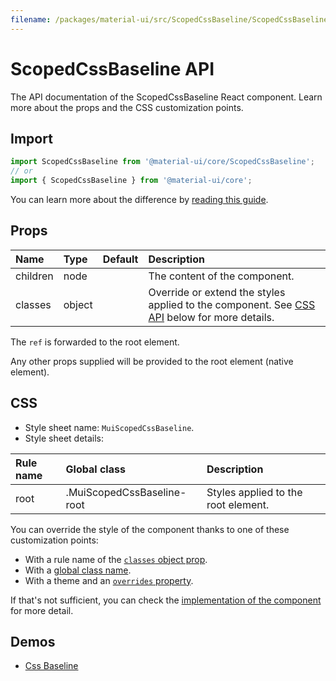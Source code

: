 ```yaml
---
filename: /packages/material-ui/src/ScopedCssBaseline/ScopedCssBaseline.js
---
```


<!--- This documentation is automatically generated, do not try to edit it. -->

# ScopedCssBaseline API

<p class="description">The API documentation of the ScopedCssBaseline React component. Learn more about the props and the CSS customization points.</p>

## Import

```js
import ScopedCssBaseline from '@material-ui/core/ScopedCssBaseline';
// or
import { ScopedCssBaseline } from '@material-ui/core';
```

You can learn more about the difference by [reading this guide](/guides/minimizing-bundle-size/).



## Props

| Name | Type | Default | Description |
|:-----|:-----|:--------|:------------|
| <span class="prop-name">children</span> | <span class="prop-type">node</span> |  | The content of the component. |
| <span class="prop-name">classes</span> | <span class="prop-type">object</span> |  | Override or extend the styles applied to the component. See [CSS API](#css) below for more details. |

The `ref` is forwarded to the root element.

Any other props supplied will be provided to the root element (native element).

## CSS

- Style sheet name: `MuiScopedCssBaseline`.
- Style sheet details:

| Rule name | Global class | Description |
|:-----|:-------------|:------------|
| <span class="prop-name">root</span> | <span class="prop-name">.MuiScopedCssBaseline-root</span> | Styles applied to the root element.

You can override the style of the component thanks to one of these customization points:

- With a rule name of the [`classes` object prop](/customization/components/#overriding-styles-with-classes).
- With a [global class name](/customization/components/#overriding-styles-with-global-class-names).
- With a theme and an [`overrides` property](/customization/globals/#css).

If that's not sufficient, you can check the [implementation of the component](https://github.com/Foso/material-ui/blob/master/packages/material-ui/src/ScopedCssBaseline/ScopedCssBaseline.js) for more detail.

## Demos

- [Css Baseline](/components/css-baseline/)

